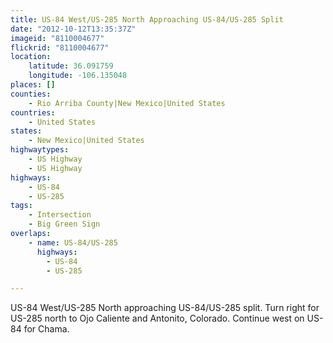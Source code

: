 ```yaml
---
title: US-84 West/US-285 North Approaching US-84/US-285 Split
date: "2012-10-12T13:35:37Z"
imageid: "8110004677"
flickrid: "8110004677"
location:
    latitude: 36.091759
    longitude: -106.135048
places: []
counties:
    - Rio Arriba County|New Mexico|United States
countries:
    - United States
states:
    - New Mexico|United States
highwaytypes:
    - US Highway
    - US Highway
highways:
    - US-84
    - US-285
tags:
    - Intersection
    - Big Green Sign
overlaps:
    - name: US-84/US-285
      highways:
        - US-84
        - US-285

---
```

US-84 West/US-285 North approaching US-84/US-285 split.  Turn right for US-285 north to Ojo Caliente and Antonito, Colorado.  Continue west on US-84 for Chama.